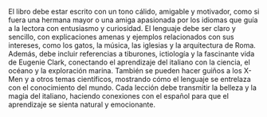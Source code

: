 El libro debe estar escrito con un tono cálido, amigable y motivador, como si fuera una hermana mayor o una amiga apasionada por los idiomas que guía a la lectora con entusiasmo y curiosidad. El lenguaje debe ser claro y sencillo, con explicaciones amenas y ejemplos relacionados con sus intereses, como los gatos, la música, las iglesias y la arquitectura de Roma. Además, debe incluir referencias a tiburones, ictiología y la fascinante vida de Eugenie Clark, conectando el aprendizaje del italiano con la ciencia, el océano y la exploración marina. También se pueden hacer guiños a los X-Men y a otros temas científicos, mostrando cómo el lenguaje se entrelaza con el conocimiento del mundo. Cada lección debe transmitir la belleza y la magia del italiano, haciendo conexiones con el español para que el aprendizaje se sienta natural y emocionante.